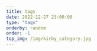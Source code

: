 ```yaml
---
title: tags
date: 2022-12-27 23:00:00
type: "tags"
orderby: random
order: -1
top_img: /img/kirby_category.jpg
---
```

